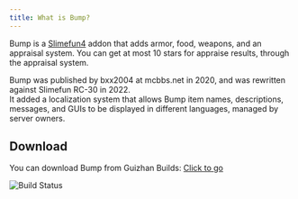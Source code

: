 ```yaml
---
title: What is Bump?
---
```


Bump is a [Slimefun4](https://github.com/Slimefun/Slimefun4) addon that adds armor, food, weapons, and an appraisal system. You can get at most 10 stars for appraise results, through the appraisal system.

Bump was published by bxx2004 at mcbbs.net in 2020, and was rewritten against Slimefun RC-30 in 2022.  
It added a localization system that allows Bump item names, descriptions, messages, and GUIs to be displayed in different languages, managed by server owners.

## Download

You can download Bump from Guizhan Builds: [Click to go](https://builds.guizhanss.com/SlimefunGuguProject/Bump)

![Build Status](https://builds.guizhanss.com/api/badge/SlimefunGuguProject/Bump/main/latest)
